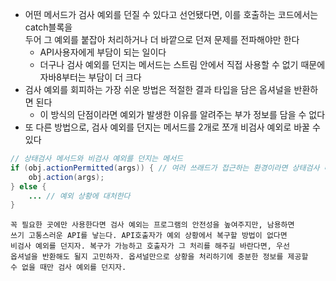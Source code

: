* 어떤 메서드가 검사 예외를 던질 수 있다고 선언됐다면, 이를 호출하는 코드에서는 catch블록을<br>
두어 그 예외를 붙잡아 처리하거나 더 바깥으로 던져 문제를 전파해야만 한다
  * API사용자에게 부담이 되는 일이다
  * 더구나 검사 예외를 던지는 메서드는 스트림 안에서 직접 사용할 수 없기 때문에 자바8부터는 부담이 더 크다
* 검사 예외를 회피하는 가장 쉬운 방법은 적절한 결과 타입을 담은 옵셔널을 반환하면 된다
  * 이 방식의 단점이라면 예외가 발생한 이유를 알려주는 부가 정보를 담을 수 없다
* 또 다른 방법으로, 검사 예외를 던지는 메서드를 2개로 쪼개 비검사 예외로 바꿀 수 있다
```java
// 상태검사 메서드와 비검사 예외를 던지는 메서드
if (obj.actionPermitted(args)) { // 여러 쓰래드가 접근하는 환경이라면 상태검사 메서드는 적절하지 않음
    obj.action(args);
} else {
    ... // 예외 상황에 대처한다
}
```

```
꼭 필요한 곳에만 사용한다면 검사 예외는 프로그램의 안전성을 높여주지만, 남용하면
쓰기 고통스러운 API를 낳는다. API호출자가 예외 상황에서 복구할 방법이 없다면 
비검사 예외를 던지자. 복구가 가능하고 호출자가 그 처리를 해주길 바란다면, 우선
옵셔널을 반환해도 될지 고민하자. 옵셔널만으로 상황을 처리하기에 충분한 정보를 제공할
수 없을 때만 검사 예외를 던지자.
```